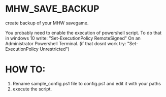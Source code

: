 # MHW_SAVE_BACKUP
create backup of your MHW savegame. 

You probably need to enable the execution of powershell script. 
To do that in windows 10 write: "Set-ExecutionPolicy RemoteSigned" On an Administrator Powershell Terminal.
(if that dosnt work try: "Set-ExecutionPolicy Unrestricted")

# HOW TO:
1. Rename sample_config.ps1 file to config.ps1 and edit it with your paths
2. execute the script.
